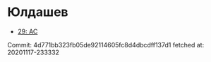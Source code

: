 # Юлдашев
- [29: AC](29.md)

Commit: 4d771bb323fb05de92114605fc8d4dbcdff137d1
 fetched at: 20201117-233332
